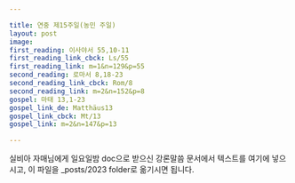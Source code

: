 ```yaml
---

title: 연중 제15주일(농민 주일)
layout: post 
image: 
first_reading: 이사야서 55,10-11
first_reading_link_cbck: Ls/55
first_reading_link: m=1&n=129&p=55
second_reading: 로마서 8,18-23
second_reading_link_cbck: Rom/8
second_reading_link: m=2&n=152&p=8
gospel: 마태 13,1-23
gospel_link_de: Matthäus13
gospel_link_cbck: Mt/13
gospel_link: m=2&n=147&p=13

---
```



실비아 자매님에게 일요일밤 doc으로 받으신
강론말씀 문서에서
텍스트를 여기에 넣으시고,
이 파일을 _posts/2023 folder로 옮기시면 됩니다.
